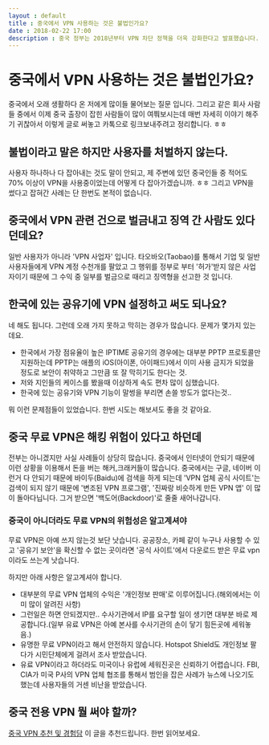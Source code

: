 ```yaml
---
layout : default
title : 중국에서 VPN 사용하는 것은 불법인가요?
date : 2018-02-22 17:00
description : 중국 정부는 2018년부터 VPN 차단 정책을 더욱 강화한다고 발표했습니다. 중국이 공식적으로 차단한 해외 웹사이트 및 서비스를 가상사설망(VPN)을 통해 접속하는 것 자체가 불법이라고 규정했는데요. 이에 따라 많은 사용자들이 불안에 떨고 있습니다. 중국 산업정보기술부는 2018년 3월 31일까지 확실하게 차단시킬거라고 강력한 의지를 내비쳤습니다.
---
```



# 중국에서 VPN 사용하는 것은 불법인가요?
중국에서 오래 생활하다 온 저에게 많이들 물어보는 질문 입니다. 그리고 같은 회사 사람들 중에서 이제 중국 출장이 잡힌 사람들이 많이 여쭤보시는데 매번 자세히 이야기 해주기 귀찮아서 이렇게 글로 써놓고 카톡으로 링크보내주려고 정리합니다. ㅎㅎ

## 불법이라고 말은 하지만 사용자를 처벌하지 않는다.
사용자 하나하나 다 잡아내는 것도 말이 안되고, 제 주변에 있던 중국인들 중 적어도 70% 이상이 VPN을 사용중이었는데 어떻게 다 잡아가겠습니까. ㅎㅎ 그리고 VPN을 썼다고 잡혀간 사례는 단 한번도 본적이 없습니다.

## 중국에서 VPN 관련 건으로 벌금내고 징역 간 사람도 있다던데요?
일반 사용자가 아니라 'VPN 사업자' 입니다. 타오바오(Taobao)를 통해서 기업 및 일반 사용자들에게 VPN 계정 수천개를 팔았고 그 행위를 정부로 부터 '허가'받지 않은 사업자이기 때문에 그 수익 중 일부를 벌금으로 때리고 징역형을 선고한 것 입니다.

## 한국에 있는 공유기에 VPN 설정하고 써도 되나요?
네 해도 됩니다. 그런데 오래 가지 못하고 막히는 경우가 많습니다. 문제가 몇가지 있는데요.
* 한국에서 가장 점유율이 높은 IPTIME 공유기의 경우에는 대부분 PPTP 프로토콜만 지원하는데 PPTP는 애플의 iOS(아이폰, 아이패드)에서 이미 사용 금지가 되었을 정도로 보안이 취약하고 그만큼 또 잘 막히기도 한다는 것.
* 저와 지인들의 케이스를 봤을때 이상하게 속도 편차 많이 심했습니다.
* 한국에 있는 공유기와 VPN 기능이 말썽을 부리면 손쓸 방도가 없다는것..

뭐 이런 문제점들이 있었습니다. 한번 시도는 해보셔도 좋을 것 같아요.

## 중국 무료 VPN은 해킹 위험이 있다고 하던데
전부는 아니겠지만 사실 사례들이 상당히 많습니다. 중국에서 인터넷이 안되기 때문에 이런 상황을 이용해서 돈을 버는 해커,크래커들이 많습니다. 중국에서는 구글, 네이버 이런거 다 안되기 때문에 바이두(Baidu)에 검색을 하게 되는데 'VPN 업체 공식 사이트'는 검색이 되지 않기 때문에 '변조된 VPN 프로그램', '진짜랑 비슷하게 만든 VPN 앱' 이 많이 돌아다닙니다. 그거 받으면 '백도어(Backdoor)'로 줄줄 새어나갑니다.

### 중국이 아니더라도 무료 VPN의 위험성은 알고계셔야
무료 VPN은 아예 쓰지 않는것 보단 낫습니다. 공공장소, 카페 같이 누구나 사용할 수 있고 '공유기 보안'을 확신할 수 없는 곳이라면 '공식 사이트'에서 다운로드 받은 무료 vpn이라도 쓰는게 낫습니다.

하지만 아래 사항은 알고계셔야 합니다.
* 대부분의 무료 VPN 업체의 수익은 '개인정보 판매'로 이루어집니다.(해외에서는 이미 많이 알려진 사항)
* 그런일은 하면 안되겠지만.. 수사기관에서 IP를 요구할 일이 생기면 대부분 바로 제공합니다.(일부 유료 VPN은 아예 본사를 수사기관의 손이 닿기 힘든곳에 세워놓음.)
* 유명한 무료 VPN이라고 해서 안전하지 않습니다. Hotspot Shield도 개인정보 팔다가 시민단체에게 걸려서 조사 받았습니다.
* 유료 VPN이라고 하더라도 미국이나 유럽에 세워진곳은 신뢰하기 어렵습니다. FBI, CIA가 미국 P사의 VPN 업체 협조를 통해서 범인을 잡은 사례가 뉴스에 나오기도 했는데 사용자들의 거센 비난을 받았습니다.

## 중국 전용 VPN 뭘 써야 할까?
[중국 VPN 추천 및 경험담](http://ppt-templates.tistory.com/222) 이 글을 추천드립니다. 한번 읽어보세요. 
